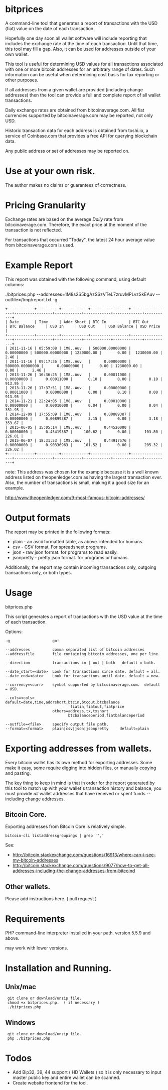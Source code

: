 # bitprices

A command-line tool that generates a report of transactions with the USD (fiat)
value on the date of each transaction.

Hopefully one day soon all wallet software will include reporting that includes
the exchange rate at the time of each transaction.   Until that time, this
tool may fill a gap.  Also, it can be used for addresses outside of your own
wallet.

This tool is useful for determining USD values for all transactions associated
with one or more bitcoin addresses for an arbitrary range of dates. Such
information can be useful when determining cost basis for tax reporting or other
purposes.

If all addresses from a given wallet are provided (including change addresses)
then the tool can provide a full and complete report of all wallet transactions.

Daily exchange rates are obtained from bitcoinaverage.com.  All fiat currencies
supported by bitcoinaverage.com may be reported, not only USD.

Historic transaction data for each address is obtained from toshi.io, a service
of Coinbase.com that provides a free API for querying blockchain data.

Any public address or set of addresses may be reported on.

# Use at your own risk.

The author makes no claims or guarantees of correctness.

# Pricing Granularity

Exchange rates are based on the average *Daily* rate from bitcoinaverage.com.
Therefore, the exact price at the moment of the transaction is not reflected.

For transactions that occurred "Today", the latest 24 hour average value from
bitcoinaverage.com is used.

# Example Report

This report was obtained with the following command, using default columns:

./bitprices.php --addresses=1M8s2S5bgAzSSzVTeL7zruvMPLvzSkEAuv --outfile=/tmp/report.txt -g
```
+------------+----------+------------+-----------------+-----------------+-----------------+------------+------------+-------------+-----------+
| Date       | Time     | Addr Short | BTC In          | BTC Out         | BTC Balance     | USD In     | USD Out    | USD Balance | USD Price |
+------------+----------+------------+-----------------+-----------------+-----------------+------------+------------+-------------+-----------+
| 2011-11-16 | 05:59:08 | 1M8..Auv   | 500000.00000000 |      0.00000000 | 500000.00000000 | 1230000.00 |       0.00 |  1230000.00 |      2.46 |
| 2011-11-16 | 09:17:36 | 1M8..Auv   |      0.00000000 | 500000.00000000 |      0.00000000 |       0.00 | 1230000.00 |        0.00 |      2.46 |
| 2013-11-26 | 16:36:25 | 1M8..Auv   |      0.00011000 |      0.00000000 |      0.00011000 |       0.10 |       0.00 |        0.10 |    913.95 |
| 2013-11-26 | 17:37:51 | 1M8..Auv   |      0.00000000 |      0.00011000 |      0.00000000 |       0.00 |       0.10 |        0.00 |    913.95 |
| 2014-11-21 | 22:24:05 | 1M8..Auv   |      0.00010000 |      0.00000000 |      0.00010000 |       0.04 |       0.00 |        0.04 |    351.95 |
| 2014-12-09 | 17:55:09 | 1M8..Auv   |      0.00889387 |      0.00000000 |      0.00899387 |       3.15 |       0.00 |        3.18 |    353.67 |
| 2015-06-05 | 15:05:14 | 1M8..Auv   |      0.44520000 |      0.00000000 |      0.45419387 |     100.62 |       0.00 |      103.80 |    226.01 |
| 2015-06-07 | 18:31:53 | 1M8..Auv   |      0.44917576 |      0.00000000 |      0.90336963 |     101.52 |       0.00 |      205.32 |    226.02 |
+------------+----------+------------+-----------------+-----------------+-----------------+------------+------------+-------------+-----------+
```

note: This address was chosen for the example because it is a well known address
listed on theopenledger.com as having the largest transaction ever. Also, the
number of transactions is small, making it a good size for an example.

http://www.theopenledger.com/9-most-famous-bitcoin-addresses/

# Output formats

The report may be printed in the following formats:
* plain  - an ascii formatted table, as above.  intended for humans.
* csv - CSV format.  For spreadsheet programs.
* json - raw json format.  for programs to read easily.
* jsonpretty - pretty json format.  for programs or humans.

Additionally, the report may contain incoming transactions only, outgoing
transactions only, or both types.

# Usage

   bitprices.php

   This script generates a report of transactions with the USD value
   at the time of each transaction.

   Options:

    -g                   go!
    
    --addresses          comma separated list of bitcoin addresses
    --addressfile        file containing bitcoin addresses, one per line.
    
    --direction          transactions in | out | both   default = both.
    
    --date_start=<date>  Look for transactions since date. default = all.
    --date_end=<date>    Look for transactions until date. default = now.
    
    --currency=<curr>    symbol supported by bitcoinaverage.com.  default = USD.
    
    --cols=<cols>        default=date,time,addrshort,btcin,btcout,btcbalance
                                 fiatin,fiatout,fiatprice
                         others=address,tx,txshort
                                btcbalanceperiod,fiatbalanceperiod
                                
    --outfile=<file>     specify output file path.
    --format=<format>    plain|csv|json|jsonpretty     default=plain


# Exporting addresses from wallets.

Every bitcoin wallet has its own method for exporting addresses.  Some make it
easy, some require digging into hidden files, or manually copying and pasting.

The key thing to keep in mind is that in order for the report generated by this
tool to match up with your wallet's transaction history and balance, you must
provide *all* wallet addresses that have received or spent funds --
including change addresses.

## Bitcoin Core.

Exporting addresses from Bitcoin Core is relatively simple.

```
bitcoin-cli listaddressgroupings | grep '",'
```

See:
* http://bitcoin.stackexchange.com/questions/16913/where-can-i-see-my-bitcoin-addresses
* http://bitcoin.stackexchange.com/questions/9077/how-to-get-all-addresses-including-the-change-addresses-from-bitcoind

## Other wallets.

Please add instructions here.  ( pull request )


# Requirements

PHP command-line interpreter installed in your path.  version 5.5.9 and above.

may work with lower versions.

# Installation and Running.

## Unix/mac
```
 git clone or download/unzip file.
 chmod +x bitprices.php.  ( if necessary )
 ./bitprices.php
```
## Windows
```
 git clone or download/unzip file.
 php ./bitprices.php
```

# Todos

* Add Bip32, 39, 44 support ( HD Wallets ) so it is only necessary to
  input master public key and entire wallet can be scanned.
* Create website frontend for the tool.
